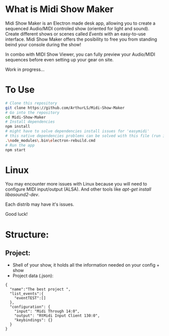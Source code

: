 # What is Midi Show Maker
Midi Show Maker is an Electron made desk app, allowing you to create a sequenced Audio/MIDI controled show (oriented for light and sound). Create different shows or scenes called *Events* with an easy-to-use interface.
Midi Show Maker offers the posibility to free you from standing beind your console during the show!

In combo with MIDI Show Viewer, you can fully preview your Audio/MIDI sequences before even setting up your gear on site.

Work in progress...

# To Use

```bash
# Clone this repository
git clone https://github.com/ArthurLS/Midi-Show-Maker
# Go into the repository
cd Midi-Show-Maker
# Install dependencies
npm install
# might have to solve dependencies install issues for 'easymidi'
# this native dependencies problems can be solved with this file (run it with cmd, here on Win)
.\node_modules\.bin\electron-rebuild.cmd
# Run the app
npm start
```
# Linux
You may encounter more issues with Linux because you will need to configure MIDI input/output (ALSA). And other tools like *apt-get install libasound2-dev*.

Each distrib may have it's issues.

Good luck!

# Structure:

## Project:
- Shell of your show, it holds all the information needed on your config + show
- Project data (.json):
```
{
  "name":"The best project ",
  "list_events":{
    "eventTEST":[]
  },
  "configuration": {
    "input": "Midi Through 14:0",
    "output": "RtMidi Input Client 130:0", 
    "keybindings": {}
  }
}
```
